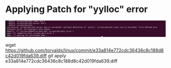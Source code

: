# Applying Patch for "yylloc" error

![yylloc](Assignment3Issues/yyloc.png)

wget https://github.com/torvalds/linux/commit/e33a814e772cdc36436c8c188d8c42d019fda639.diff
git apply e33a814e772cdc36436c8c188d8c42d019fda639.diff
